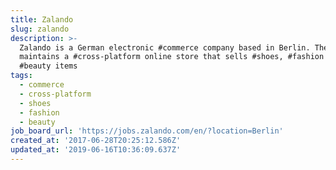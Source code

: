 ```yaml
---
title: Zalando
slug: zalando
description: >-
  Zalando is a German electronic #commerce company based in Berlin. The company
  maintains a #cross-platform online store that sells #shoes, #fashion and
  #beauty items
tags:
  - commerce
  - cross-platform
  - shoes
  - fashion
  - beauty
job_board_url: 'https://jobs.zalando.com/en/?location=Berlin'
created_at: '2017-06-28T20:25:12.586Z'
updated_at: '2019-06-16T10:36:09.637Z'
---
```


